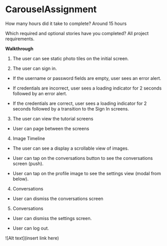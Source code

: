 # CarouselAssignment

How many hours did it take to complete? Around 15 hours 

Which required and optional stories have you completed? All project requirements.

**Walkthrough**

1. The user can see static photo tiles on the initial screen.

2. The user can sign in.

  * If the username or password fields are empty, user sees an error alert.

  * If credentials are incorrect, user sees a loading indicator for 2 seconds followed by an error alert.

  * If the credentials are correct, user sees a loading indicator for 2 seconds followed by a transition to the Sign In screens.

3. The user can view the tutorial screens

  * User can page between the screens

4. Image Timeline

  * The user can see a display a scrollable view of images.
  
  * User can tap on the conversations button to see the conversations screen (push).

  * User can tap on the profile image to see the settings view (modal from below).
  
4. Conversations

  * User can dismiss the conversations screen
  
5. Conversations

  * User can dismiss the settings screen.

  * User can log out.
  
![Alt text](insert link here)
